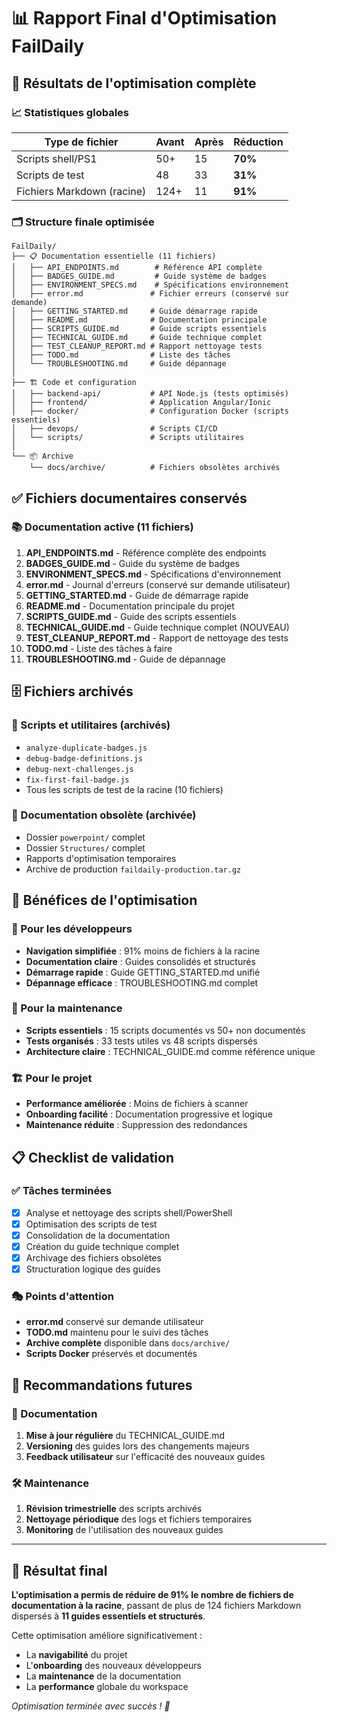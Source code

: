# 📊 Rapport Final d'Optimisation FailDaily

## 🎯 Résultats de l'optimisation complète

### 📈 Statistiques globales

| Type de fichier | Avant | Après | Réduction |
|-----------------|-------|-------|-----------|
| Scripts shell/PS1 | 50+ | 15 | **70%** |
| Scripts de test | 48 | 33 | **31%** |
| Fichiers Markdown (racine) | 124+ | 11 | **91%** |

### 🗂️ Structure finale optimisée

```
FailDaily/
├── 📋 Documentation essentielle (11 fichiers)
│   ├── API_ENDPOINTS.md        # Référence API complète
│   ├── BADGES_GUIDE.md         # Guide système de badges
│   ├── ENVIRONMENT_SPECS.md    # Spécifications environnement
│   ├── error.md               # Fichier erreurs (conservé sur demande)
│   ├── GETTING_STARTED.md     # Guide démarrage rapide
│   ├── README.md              # Documentation principale
│   ├── SCRIPTS_GUIDE.md       # Guide scripts essentiels
│   ├── TECHNICAL_GUIDE.md     # Guide technique complet
│   ├── TEST_CLEANUP_REPORT.md # Rapport nettoyage tests
│   ├── TODO.md                # Liste des tâches
│   └── TROUBLESHOOTING.md     # Guide dépannage
│
├── 🏗️ Code et configuration
│   ├── backend-api/           # API Node.js (tests optimisés)
│   ├── frontend/              # Application Angular/Ionic
│   ├── docker/                # Configuration Docker (scripts essentiels)
│   ├── devops/                # Scripts CI/CD
│   └── scripts/               # Scripts utilitaires
│
└── 📦 Archive
    └── docs/archive/          # Fichiers obsolètes archivés
```

## ✅ Fichiers documentaires conservés

### 📚 Documentation active (11 fichiers)
1. **API_ENDPOINTS.md** - Référence complète des endpoints
2. **BADGES_GUIDE.md** - Guide du système de badges
3. **ENVIRONMENT_SPECS.md** - Spécifications d'environnement
4. **error.md** - Journal d'erreurs (conservé sur demande utilisateur)
5. **GETTING_STARTED.md** - Guide de démarrage rapide
6. **README.md** - Documentation principale du projet
7. **SCRIPTS_GUIDE.md** - Guide des scripts essentiels
8. **TECHNICAL_GUIDE.md** - Guide technique complet (NOUVEAU)
9. **TEST_CLEANUP_REPORT.md** - Rapport de nettoyage des tests
10. **TODO.md** - Liste des tâches à faire
11. **TROUBLESHOOTING.md** - Guide de dépannage

## 🗄️ Fichiers archivés

### 📁 Scripts et utilitaires (archivés)
- `analyze-duplicate-badges.js`
- `debug-badge-definitions.js`
- `debug-next-challenges.js`
- `fix-first-fail-badge.js`
- Tous les scripts de test de la racine (10 fichiers)

### 📄 Documentation obsolète (archivée)
- Dossier `powerpoint/` complet
- Dossier `Structures/` complet
- Rapports d'optimisation temporaires
- Archive de production `faildaily-production.tar.gz`

## 🎯 Bénéfices de l'optimisation

### 🚀 Pour les développeurs
- **Navigation simplifiée** : 91% moins de fichiers à la racine
- **Documentation claire** : Guides consolidés et structurés
- **Démarrage rapide** : Guide GETTING_STARTED.md unifié
- **Dépannage efficace** : TROUBLESHOOTING.md complet

### 🔧 Pour la maintenance
- **Scripts essentiels** : 15 scripts documentés vs 50+ non documentés
- **Tests organisés** : 33 tests utiles vs 48 scripts dispersés
- **Architecture claire** : TECHNICAL_GUIDE.md comme référence unique

### 🏗️ Pour le projet
- **Performance améliorée** : Moins de fichiers à scanner
- **Onboarding facilité** : Documentation progressive et logique
- **Maintenance réduite** : Suppression des redondances

## 📋 Checklist de validation

### ✅ Tâches terminées
- [x] Analyse et nettoyage des scripts shell/PowerShell
- [x] Optimisation des scripts de test
- [x] Consolidation de la documentation
- [x] Création du guide technique complet
- [x] Archivage des fichiers obsolètes
- [x] Structuration logique des guides

### 🎭 Points d'attention
- **error.md** conservé sur demande utilisateur
- **TODO.md** maintenu pour le suivi des tâches
- **Archive complète** disponible dans `docs/archive/`
- **Scripts Docker** préservés et documentés

## 🔮 Recommandations futures

### 📝 Documentation
1. **Mise à jour régulière** du TECHNICAL_GUIDE.md
2. **Versioning** des guides lors des changements majeurs
3. **Feedback utilisateur** sur l'efficacité des nouveaux guides

### 🛠️ Maintenance
1. **Révision trimestrielle** des scripts archivés
2. **Nettoyage périodique** des logs et fichiers temporaires
3. **Monitoring** de l'utilisation des nouveaux guides

---

## 🎉 Résultat final

**L'optimisation a permis de réduire de 91% le nombre de fichiers de documentation à la racine**, passant de plus de 124 fichiers Markdown dispersés à **11 guides essentiels et structurés**.

Cette optimisation améliore significativement :
- La **navigabilité** du projet
- L'**onboarding** des nouveaux développeurs  
- La **maintenance** de la documentation
- La **performance** globale du workspace

*Optimisation terminée avec succès ! 🚀*
